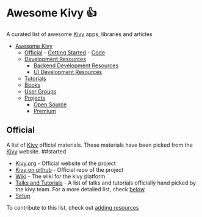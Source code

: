 # Awesome Kivy :+1:
A curated list of awesome [Kivy](https://kivy.org/) apps, libraries and articles

- [Awesome Kivy](#awesome-kivy)
	- [Official](#official)
	        - [Getting Started](#started)
	        - [Code](#code)
	- [Development Resources](#devResources)
		- [Backend Development Resources](#backend)
		- [UI Development Resources](#frontend)
	- [Tutorials](#tutorials)
	- [Books](#books)
	- [User Groups](#usergroups)
	- [Projects](#projects)
		- [Open Source](#open-source)
		- [Premium](#premium)


## Official
A list of [Kivy](https://kivy.org/) official materials. These materials have been picked from  the [Kivy](https://kivy.org/)
website. 
    ##started
- [Kivy.org](https://kivy.org/) - Official website of the project
- [Kivy on github](https://github.com/kivy) - Official repo of the project
- [Wiki](http://wiki.kivy.org/) - The wiki for the kivy platform
- [Talks and Tutorials](https://github.com/kivy/kivy/wiki/Talks-and-tutorials) - A list of talks and tutorials officially hand picked by the kivy team.
        For a more detailed list, check [below](#tandt)
- [Setup](https://github.com/kivy/kivy/wiki/Setting-Up-Kivy-with-various-popular-IDE%27s)


To contribute to this list, check out [adding resources](CONTRIBUTING.md)
